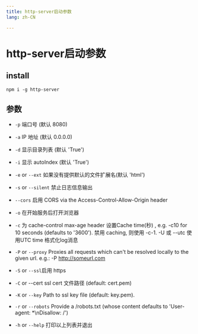```yaml
---
title: http-server启动参数
lang: zh-CN

---
```


# http-server启动参数

## install

```shell
npm i -g http-server
```

## 参数

- `-p` 端口号 (默认 8080)

- `-a` IP 地址 (默认 0.0.0.0)

- `-d` 显示目录列表 (默认 'True')

- `-i` 显示 autoIndex (默认 'True')

- `-e` or `--ext` 如果没有提供默认的文件扩展名(默认 'html')

- `-s` or `--silent` 禁止日志信息输出

- `--cors` 启用 CORS via the Access-Control-Allow-Origin header

- `-o` 在开始服务后打开浏览器
- `-c` 为 cache-control max-age header 设置Cache time(秒) , e.g. -c10 for 10 seconds (defaults to '3600'). 禁用 caching, 则使用 -c-1.
  -U 或 --utc 使用UTC time 格式化log消息
- `-P` or `--proxy` Proxies all requests which can't be resolved locally to the given url. e.g.: -P http://someurl.com
- `-S` or `--ssl`启用 https
- `-C` or --cert ssl cert 文件路径 (default: cert.pem)
- `-K` or `--key` Path to ssl key file (default: key.pem).
- `-r` or `--robots` Provide a /robots.txt (whose content defaults to 'User-agent: *\nDisallow: /')
- `-h` or `--help` 打印以上列表并退出